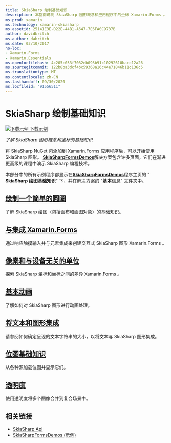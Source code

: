 ```yaml
---
title: SkiaSharp 绘制基础知识
description: 本指南说明 SkiaSharp 图形概念和应用程序中的坐标 Xamarin.Forms 。
ms.prod: xamarin
ms.technology: xamarin-skiasharp
ms.assetid: 25141E3E-D22E-44B1-A647-7E6FA0C9737B
author: davidbritch
ms.author: dabritch
ms.date: 03/10/2017
no-loc:
- Xamarin.Forms
- Xamarin.Essentials
ms.openlocfilehash: 4c205c033f7032eb093b91c10292610bacc12a26
ms.sourcegitcommit: 122b8ba3dcf4bc59368a16c44e71846b11c136c5
ms.translationtype: MT
ms.contentlocale: zh-CN
ms.lasthandoff: 09/30/2020
ms.locfileid: "91556511"
---
```

# <a name="skiasharp-drawing-basics"></a>SkiaSharp 绘制基础知识

[![下载示例](~/media/shared/download.png) 下载示例](https://docs.microsoft.com/samples/xamarin/xamarin-forms-samples/skiasharpforms-demos)

_了解 SkiaSharp 图形概念和坐标的基础知识_

将 SkiaSharp NuGet 包添加到 Xamarin.Forms 应用程序后，可以开始使用 SkiaSharp 图形。 [**SkiaSharpFormsDemos**](/samples/xamarin/xamarin-forms-samples/skiasharpforms-demos)解决方案包含许多页面，它们在渐进更高级的课程中演示 SkiaSharp 编程技术。

本部分中的所有示例程序都显示在[**SkiaSharpFormsDemos**](/samples/xamarin/xamarin-forms-samples/skiasharpforms-demos)程序主页的 " **SkiaSharp 绘图基础知识**" 下，并在解决方案的 "[**基本**](https://github.com/xamarin/xamarin-forms-samples/tree/master/SkiaSharpForms/Demos/Demos/SkiaSharpFormsDemos/Basics)信息" 文件夹中。

## <a name="drawing-a-simple-circle"></a>[绘制一个简单的圆圈](circle.md)

了解 SkiaSharp 绘图（包括画布和画图对象）的基础知识。

## <a name="integrating-with-no-locxamarinforms"></a>[与集成 Xamarin.Forms](integration.md)

通过响应触摸输入并与元素集成来创建交互式 SkiaSharp 图形 Xamarin.Forms 。

## <a name="pixels-and-device-independent-units"></a>[像素和与设备无关的单位](pixels.md)

探索 SkiaSharp 坐标和坐标之间的差异 Xamarin.Forms 。

## <a name="basic-animation"></a>[基本动画](animation.md)

了解如何对 SkiaSharp 图形进行动画处理。

## <a name="integrating-text-and-graphics"></a>[将文本和图形集成](text.md)

请参阅如何确定呈现的文本字符串的大小，以将文本与 SkiaSharp 图形集成。

## <a name="bitmap-basics"></a>[位图基础知识](bitmaps.md)

从各种源加载位图并显示它们。

## <a name="transparency"></a>[透明度](transparency.md)

使用透明度将多个图像合并到复合场景中。

## <a name="related-links"></a>相关链接

- [SkiaSharp Api](/dotnet/api/skiasharp)
- [SkiaSharpFormsDemos (示例) ](/samples/xamarin/xamarin-forms-samples/skiasharpforms-demos)
